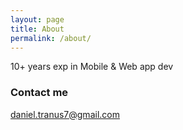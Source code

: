 ```yaml
---
layout: page
title: About
permalink: /about/
---
```


10+ years exp in Mobile & Web app dev

### Contact me

[daniel.tranus7@gmail.com](mailto:daniel.tranus7@gmail.com)
